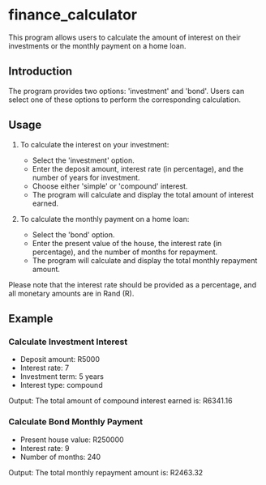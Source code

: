 # finance_calculator

This program allows users to calculate the amount of interest on their investments or the monthly payment on a home loan.

## Introduction

The program provides two options: 'investment' and 'bond'. Users can select one of these options to perform the corresponding calculation.

## Usage

1. To calculate the interest on your investment:
   - Select the 'investment' option.
   - Enter the deposit amount, interest rate (in percentage), and the number of years for investment.
   - Choose either 'simple' or 'compound' interest.
   - The program will calculate and display the total amount of interest earned.

2. To calculate the monthly payment on a home loan:
   - Select the 'bond' option.
   - Enter the present value of the house, the interest rate (in percentage), and the number of months for repayment.
   - The program will calculate and display the total monthly repayment amount.

Please note that the interest rate should be provided as a percentage, and all monetary amounts are in Rand (R).

## Example

### Calculate Investment Interest

- Deposit amount: R5000
- Interest rate: 7
- Investment term: 5 years
- Interest type: compound

Output:
The total amount of compound interest earned is: R6341.16

### Calculate Bond Monthly Payment

- Present house value: R250000
- Interest rate: 9
- Number of months: 240

Output:
The total monthly repayment amount is: R2463.32




